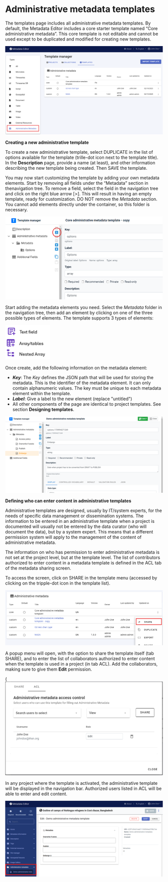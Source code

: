 # Administrative metadata templates

The templates page includes all administrative metadata templates. By default, the Metadata Editor includes a core starter template named “Core administrative metadata”. This core template is not editable and cannot be used except to be duplicated and modified for creating new templates.

![image](img/ME_UG_v1-0-0_template_administrative_manager.png)


**Creating a new administrative template**  

To create a new administrative template, select DUPLICATE in the list of options available for the template (trille-dot icon next to the template title). In the **Description** page, provide a name (at least), and other information describing the new template being created. Then SAVE the template.

You may now start customizing the template by adding your own metadata elements. Start by removing all fields under the “Metadata” section in thenavigation tree. To remove a field, select the field in the navigation tree and click on the right blue arrow [>]. This will result in having an empty template, ready for customization. DO NOT remove the *Metadata* section. You cannot add elements directly under the container, so this folder is necessary.

![image](img/ME_UG_v1-0-0_template_administrative_delete_field.png)

Start adding the metadata elements you need. Select the *Metadata* folder in the navigation tree, then add an element by clicking on one of the three possible types of elements. The template supports 3 types of elements: 

![image](img/ME_UG_v1-0-0_template_administrative_field_types.png)

Once create, add the following information on the metadata element:
- ***Key***: The *Key* defines the JSON path that will be used for storing the metadata. This is the identifier of the metadata element. It can only contain alphanumeric values. The key must be unique to each metadata element within the template.
- ***Label***: Give a label to the new element (replace "untitled")
- All other components of the page are identical to project templates. See section **Designing templates**.

![image](img/ME_UG_v1-0-0_template_administrative_field_new_elements.png)


**Defining who can enter content in administrative templates**

Administrative templates are designed, usually by IT/system experts, for the needs of specific data management or dissemination systems. The information to be entered in an administrative template when a project is documented will usually not be entered by the data curator (who will document the data), but by a system expert. This means that a different permission system will apply to the management of the content of administrative metadata.

The information on who has permission to enter administrative metadata is not set at the project level, but at the template level. The list of contributors authorized to enter content in a metadata template is defined in the ACL tab of the metadata sharing screen.

To access the screen, click on SHARE in the template menu (accessed by clicking on the tripple-dot icon in the template list). 

![image](img/ME_UG_v1-0-0_template_administrative_share_menu.png)

A popup menu will open, with the option to share the template itself (tab SHARE), and to enter the list of collaborators authorized to enter content when the template is used in a project (in tab ACL). Add the collaborators, making sure to give them **Edit** permission.

(![image](img/ME_UG_v1-0-0_template_administrative_share_popup.png)

In any project where the template is activated, the administrative template will be displayed in the navigation bar. Authorized users listed in ACL will be able to enter and edit content.

![image](img/ME_UG_v1-0-0_template_administrative_in_project.png)



